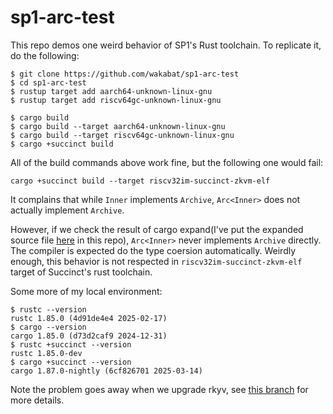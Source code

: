 # sp1-arc-test

This repo demos one weird behavior of SP1's Rust toolchain. To replicate it, do the following:

```
$ git clone https://github.com/wakabat/sp1-arc-test
$ cd sp1-arc-test
$ rustup target add aarch64-unknown-linux-gnu
$ rustup target add riscv64gc-unknown-linux-gnu

$ cargo build
$ cargo build --target aarch64-unknown-linux-gnu
$ cargo build --target riscv64gc-unknown-linux-gnu
$ cargo +succinct build
```

All of the build commands above work fine, but the following one would fail:

```
cargo +succinct build --target riscv32im-succinct-zkvm-elf
```

It complains that while `Inner` implements `Archive`, `Arc<Inner>` does not actually implement `Archive`.

However, if we check the result of cargo expand(I've put the expanded source file [here](./cargo_expand_result.rs) in this repo), `Arc<Inner>` never implements `Archive` directly. The compiler is expected do the type coersion automatically. Weirdly enough, this behavior is not respected in `riscv32im-succinct-zkvm-elf` target of Succinct's rust toolchain.

Some more of my local environment:

```
$ rustc --version
rustc 1.85.0 (4d91de4e4 2025-02-17)
$ cargo --version
cargo 1.85.0 (d73d2caf9 2024-12-31)
$ rustc +succinct --version
rustc 1.85.0-dev
$ cargo +succinct --version
cargo 1.87.0-nightly (6cf826701 2025-03-14)
```

Note the problem goes away when we upgrade rkyv, see [this branch](https://github.com/wakabat/sp1-arc-test/tree/fix) for more details.
